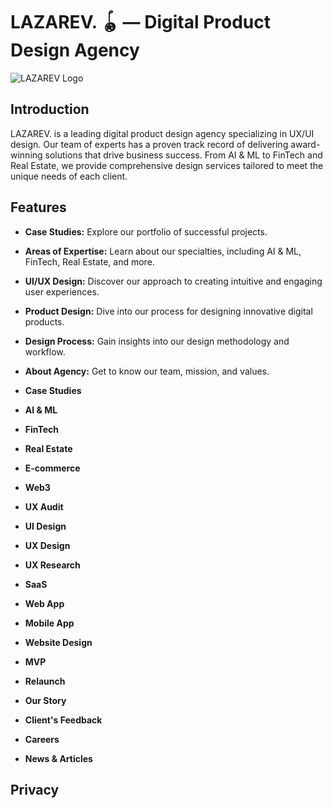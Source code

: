 # LAZAREV. 🪀 — Digital Product Design Agency

![LAZAREV Logo](https://assets-global.website-files.com/64a2ab71942e1d57feb6fe39/6528221f95333ff155d01ad2_fav.gif)

## Introduction

LAZAREV. is a leading digital product design agency specializing in UX/UI design. Our team of experts has a proven track record of delivering award-winning solutions that drive business success. From AI & ML to FinTech and Real Estate, we provide comprehensive design services tailored to meet the unique needs of each client.

## Features

- **Case Studies:** Explore our portfolio of successful projects.
- **Areas of Expertise:** Learn about our specialties, including AI & ML, FinTech, Real Estate, and more.
- **UI/UX Design:** Discover our approach to creating intuitive and engaging user experiences.
- **Product Design:** Dive into our process for designing innovative digital products.
- **Design Process:** Gain insights into our design methodology and workflow.
- **About Agency:** Get to know our team, mission, and values.





- **Case Studies**
- **AI & ML**
- **FinTech**
- **Real Estate**
- **E-commerce**
- **Web3**
- **UX Audit**
- **UI Design**
- **UX Design**
- **UX Research**
- **SaaS**
- **Web App**
- **Mobile App**
- **Website Design**
- **MVP**
- **Relaunch**
- **Our Story**
- **Client's Feedback**
- **Careers**
- **News & Articles**

## Privacy


